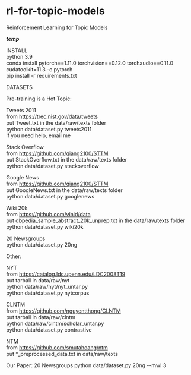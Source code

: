 # rl-for-topic-models
Reinforcement Learning for Topic Models

***temp***

INSTALL \
python 3.9 \
conda install pytorch==1.11.0 torchvision==0.12.0 torchaudio==0.11.0 cudatoolkit=11.3 -c pytorch \
pip install -r requirements.txt

DATASETS

Pre-training is a Hot Topic:

Tweets 2011 \
from https://trec.nist.gov/data/tweets \
put Tweet.txt in the data/raw/texts folder \
python data/dataset.py tweets2011 \
if you need help, email me

Stack Overflow \
from https://github.com/qiang2100/STTM \
put StackOverflow.txt in the data/raw/texts folder \
python data/dataset.py stackoverflow

Google News \
from https://github.com/qiang2100/STTM \
put GoogleNews.txt in the data/raw/texts folder \
python data/dataset.py googlenews

Wiki 20k \
from https://github.com/vinid/data \
put dbpedia_sample_abstract_20k_unprep.txt in the data/raw/texts folder \
python data/dataset.py wiki20k

20 Newsgroups \
python data/dataset.py 20ng

Other:

NYT \
from https://catalog.ldc.upenn.edu/LDC2008T19 \
put tarball in data/raw/nyt \
python data/raw/nyt/nyt_untar.py \
python data/dataset.py nytcorpus

CLNTM \
from https://github.com/nguyentthong/CLNTM \
put tarball in data/raw/clntm \
python data/raw/clntm/scholar_untar.py \
python data/dataset.py contrastive

NTM \
from https://github.com/smutahoang/ntm \
put \*_preprocessed_data.txt in data/raw/texts

Our Paper:
20 Newsgroups
python data/dataset.py 20ng --mwl 3
